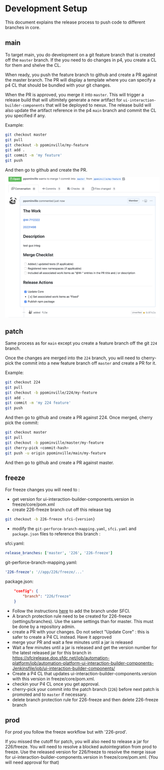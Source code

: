 # Development Setup

This document explains the release process to push code to different branches in core.

## main

To target main, you do development on a git feature branch that is created off the `master` branch. If the you need to do changes in p4, you create a CL for them and shelve the CL.

When ready, you push the feature branch to github and create a PR against the master branch. The PR will display a template where you can specify a p4 CL that should be bundled with your git changes.

When the PR is approved, you merge it into `master`. This will trigger a release build that will ultimitely generate a new artifact for `ui-interaction-builder-components` that will be deployed to nexux. The release build will also update the artifact reference in the p4 `main` branch and commit the CL you specified if any.

Example:

```sh
git checkout master
git pull
git checkout -b ppominville/my-feature
git add .
git commit -m 'my feature'
git push
```

And then go to github and create the PR.

![Sample PR](assets/pr.png 'Sample PR')

## patch

Same process as for `main` except you create a feature branch off the git `224` branch.

Once the changes are merged into the `224` branch, you will need to cherry-pick the commit into a new feature branch off `master` and create a PR for it.

Example:

```sh
git checkout 224
git pull
git checkout -b ppominville/224/my-feature
git add .
git commit -m 'my 224 feature'
git push
```

And then go to github and create a PR against 224. Once merged, cherry pick the commit:

```sh
git checkout master
git pull
git checkout -b ppominville/master/my-feature
git cherry-pick <commit-hash>
git push -u origin ppominville/main/my-feature
```

And then go to github and create a PR against master.

## freeze

For freeze changes you will need to :

-   get version for ui-interaction-builder-components.version in freeze/core/pom.xml
-   create 226-freeze branch cut off this release tag

```sh
git checkout -b 226-freeze sfci-{version}
```

-   modify the `git-perforce-branch-mapping.yaml`, `sfci.yaml` and `package.json` files to reference this branch :

sfci.yaml:

```yaml
release_branches: ['master', '226', '226-freeze']
```

git-perforce-branch-mapping.yaml:

```yaml
'226-freeze': '//app/226/freeze/...'
```

package.json:

```json
    "config": {
        "branch": "226/freeze"
    }
```

-   Follow the instructions [here](/docs/README.md#SFCI-Setup) to add the branch under SFCI.
-   A branch protection rule need to be created for 226-freeze (settings/branches). Use the same settings than for master. This must be done by a repository admin.
-   create a PR with your changes. Do not select "Update Core" : this is safer to create a P4 CL instead. Have it approved
-   merge your PR and wait a few minutes until a jar is released
-   Wait a few minutes until a jar is released and get the version number for the latest released jar for this branch in https://sfcirelease.dop.sfdc.net/job/automation-platform/job/automation-platform-ui-interaction-builder-components-Jenkinsfile/job/ui-interaction-builder-components/
-   Create a P4 CL that updates ui-interaction-builder-components.version with this version in freeze/core/pom.xml.
-   checkin your P4 CL once you get approval.
-   cherry-pick your commit into the patch branch (`226`) before next patch is promoted and to `master` if necessary.
-   delete branch protection rule for 226-freeze and then delete 226-freeze branch

## prod

For prod you follow the freeze workflow but with '226-prod'.

If you missed the cutoff for patch, you will also need to release a jar for 226/freeze.
You will need to resolve a blocked autointegration from prod to freeze. Use the released version for 226/freeze to resolve the merge issue for ui-interaction-builder-components.version in freeze/core/pom.xml. (You will need approval for that)
